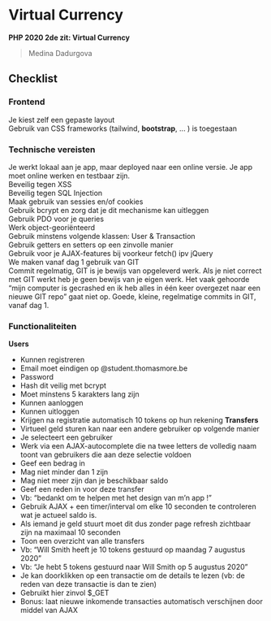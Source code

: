 # Virtual Currency
**PHP 2020 2de zit: Virtual Currency**
> Medina Dadurgova

## Checklist
### Frontend
Je kiest zelf een gepaste layout\
Gebruik van CSS frameworks (tailwind, **bootstrap**, ... ) is toegestaan

### Technische vereisten
Je werkt lokaal aan je app, maar deployed naar een online versie. Je app moet online werken en testbaar zijn.\
Beveilig tegen XSS\
Beveilig tegen SQL Injection\
Maak gebruik van sessies en/of cookies\
Gebruik bcrypt en zorg dat je dit mechanisme kan uitleggen\
Gebruik PDO voor je queries\
Werk object-georiënteerd\
Gebruik minstens volgende klassen: User & Transaction\
Gebruik getters en setters op een zinvolle manier\
Gebruik voor je AJAX-features bij voorkeur fetch() ipv jQuery\
We maken vanaf dag 1 gebruik van GIT\
Commit regelmatig, GIT is je bewijs van opgeleverd werk. Als je niet correct met GIT werkt heb je geen bewijs van je eigen werk. Het vaak gehoorde “mijn computer is gecrashed en ik heb alles in één keer overgezet naar een nieuwe GIT repo” gaat niet op. Goede, kleine, regelmatige commits in GIT, vanaf dag 1.

### Functionaliteiten
**Users**
- Kunnen registreren
- Email moet eindigen op @student.thomasmore.be
- Password
- Hash dit veilig met bcrypt
- Moet minstens 5 karakters lang zijn
- Kunnen aanloggen
- Kunnen uitloggen
- Krijgen na registratie automatisch 10 tokens op hun rekening
**Transfers**
- Virtueel geld sturen kan naar een andere gebruiker op volgende manier
- Je selecteert een gebruiker
- Werk via een AJAX-autocomplete die na twee letters de volledig naam toont van gebruikers die aan deze selectie voldoen
- Geef een bedrag in
- Mag niet minder dan 1 zijn
- Mag niet meer zijn dan je beschikbaar saldo
- Geef een reden in voor deze transfer
- Vb: “bedankt om te helpen met het design van m’n app !”
- Gebruik AJAX + een timer/interval om elke 10 seconden te controleren wat je actueel saldo is.
- Als iemand je geld stuurt moet dit dus zonder page refresh zichtbaar zijn na maximaal 10 seconden
- Toon een overzicht van alle transfers
- Vb: “Will Smith heeft je 10 tokens gestuurd op maandag 7 augustus 2020”
- Vb: “Je hebt 5 tokens gestuurd naar Will Smith op 5 augustus 2020”
- Je kan doorklikken op een transactie om de details te lezen (vb: de reden van deze transactie is dan te zien)
- Gebruikt hier zinvol $_GET
- Bonus: laat nieuwe inkomende transacties automatisch verschijnen door middel van AJAX